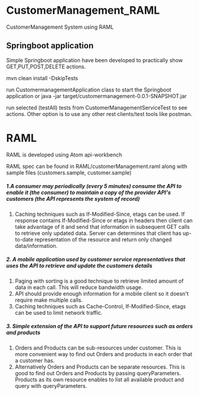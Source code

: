 # CustomerManagement_RAML
CustomerManagement System using RAML

## Springboot application
Simple Springboot application have been developed to practically show GET,PUT,POST,DELETE actions.

mvn clean install -DskipTests

run CustomermanagementApplication class to start the Springboot application
or java -jar target/customermanagement-0.0.1-SNAPSHOT.jar

run selected (testAll) tests from CustomerManagementServiceTest to see actions. Other option is to use any other rest clients/test tools like postman.

# RAML
RAML is developed using Atom api-workbench

RAML spec can be found in RAML/customerManagement.raml along with sample files (customers.sample, customer.sample)

##### 1.A consumer may periodically (every 5 minutes) consume the API to enable it (the consumer) to maintain a copy of the provider API's customers (the API represents the system of record)

 1. Caching techniques such as If-Modified-Since, etags can be used. If response contains If-Modified-Since or etags in headers then client can take advantage of it and send that information in subsequent GET calls to retrieve only updated data. Server can determines that client has up-to-date representation of the resource and return only changed data/information.


##### 2. A mobile application used by customer service representatives that uses the API to retrieve and update the customers details

1. Paging with sorting is a good technique to retrieve limited amount of data in each call. This will reduce bandwidth usage.
2. API should provide enough information for a mobile client so it doesn't require make multiple calls.
3. Caching techniques such as Cache-Control, If-Modified-Since, etags can be used to limit network traffic.

##### 3. Simple extension of the API to support future resources such as orders and products

1. Orders and Products can be sub-resources under customer. This is more convenient way to find out Orders and products in each order that a customer has.
2. Alternatively Orders and Products can be separate resources. This is good to find out Orders and Products by passing queryParameters. Products as its own resource enables to list all available product and query with queryParameters.
